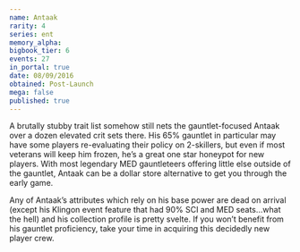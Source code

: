 ```yaml
---
name: Antaak
rarity: 4
series: ent
memory_alpha:
bigbook_tier: 6
events: 27
in_portal: true
date: 08/09/2016
obtained: Post-Launch
mega: false
published: true
---
```


A brutally stubby trait list somehow still nets the gauntlet-focused Antaak over a dozen elevated crit sets there. His 65% gauntlet in particular may have some players re-evaluating their policy on 2-skillers, but even if most veterans will keep him frozen, he’s a great one star honeypot for new players. With most legendary MED gauntleteers offering little else outside of the gauntlet, Antaak can be a dollar store alternative to get you through the early game.

Any of Antaak’s attributes which rely on his base power are dead on arrival (except his Klingon event feature that had 90% SCI and MED seats…what the hell) and his collection profile is pretty svelte. If you won’t benefit from his gauntlet proficiency, take your time in acquiring this decidedly new player crew.
